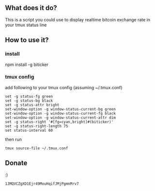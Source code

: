 ## What does it do?

This is a script you could use to display realtime bitcoin exchange rate in your tmux status line

## How to use it?

### install
npm install -g biticker

### tmux config

add following to your tmux config (assuming ~/.tmux.conf)

```
set -g status-fg green
set -g status-bg black
set -g status-attr bright
set-window-option -g window-status-current-bg green
set-window-option -g window-status-current-fg black
set-window-option -g window-status-current-attr dim
set -g status-right '#[fg=cyan,bright]#(biticker)'
set -g status-right-length 75
set status-interval 60
```

then run 

```
tmux source-file ~/.tmux.conf
```

## Donate

:)

```
1JMQVCZgXD1Ejr49MouHqifJMjPgmnMrv7
```
